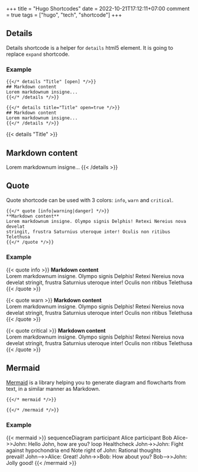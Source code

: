 +++
title = "Hugo Shortcodes"
date = 2022-10-21T17:12:11+07:00
comment = true
tags = ["hugo", "tech", "shortcode"]
+++

## Details

Details shortcode is a helper for `details` html5 element. It is going to replace `expand` shortcode.

### Example

```tpl
{{</* details "Title" [open] */>}}
## Markdown content
Lorem markdownum insigne...
{{</* /details */>}}
```

```tpl
{{</* details title="Title" open=true */>}}
## Markdown content
Lorem markdownum insigne...
{{</* /details */>}}
```

{{< details "Title" >}}
## Markdown content
Lorem markdownum insigne...
{{< /details >}}

## Quote

Quote shortcode can be used with 3 colors: `info`, `warn` and `critical`.

```tpl
{{</* quote [info|warning|danger] */>}}
**Markdown content**  
Lorem markdownum insigne. Olympo signis Delphis! Retexi Nereius nova develat
stringit, frustra Saturnius uteroque inter! Oculis non ritibus Telethusa
{{</* /quote */>}}
```

### Example

{{< quote info >}}
**Markdown content**  
Lorem markdownum insigne. Olympo signis Delphis! Retexi Nereius nova develat
stringit, frustra Saturnius uteroque inter! Oculis non ritibus Telethusa
{{< /quote >}}

{{< quote warn >}}
**Markdown content**  
Lorem markdownum insigne. Olympo signis Delphis! Retexi Nereius nova develat
stringit, frustra Saturnius uteroque inter! Oculis non ritibus Telethusa
{{< /quote >}}

{{< quote critical >}}
**Markdown content**  
Lorem markdownum insigne. Olympo signis Delphis! Retexi Nereius nova develat
stringit, frustra Saturnius uteroque inter! Oculis non ritibus Telethusa
{{< /quote >}}

## Mermaid

[Mermaid](https://mermaidjs.github.io/) is a library helping you to generate diagram and flowcharts from text, in a similar manner as Markdown.

```tpl
{{</* mermaid */>}}

{{</* /mermaid */>}}
```

### Example

{{< mermaid >}}
sequenceDiagram
    participant Alice
    participant Bob
    Alice->>John: Hello John, how are you?
    loop Healthcheck
        John->>John: Fight against hypochondria
    end
    Note right of John: Rational thoughts <br/>prevail!
    John-->>Alice: Great!
    John->>Bob: How about you?
    Bob-->>John: Jolly good!
{{< /mermaid >}}
